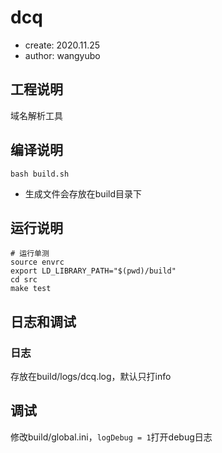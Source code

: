 # dcq

- create: 2020.11.25
- author: wangyubo

## 工程说明

域名解析工具

## 编译说明

```shell
bash build.sh
```

- 生成文件会存放在build目录下

## 运行说明

```shell
# 运行单测
source envrc
export LD_LIBRARY_PATH="$(pwd)/build"
cd src
make test
```

## 日志和调试

### 日志

存放在build/logs/dcq.log，默认只打info

## 调试

修改build/global.ini，`logDebug = 1`打开debug日志

